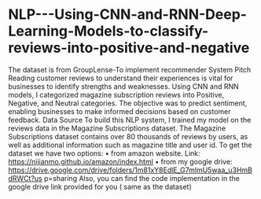 # NLP---Using-CNN-and-RNN-Deep-Learning-Models-to-classify-reviews-into-positive-and-negative
The dataset is from GroupLense-To implement recommender System
Pitch
Reading customer reviews to understand their experiences is vital for businesses to identify strengths 
and weaknesses. Using CNN and RNN models, I categorized magazine subscription reviews into Positive, 
Negative, and Neutral categories. The objective was to predict sentiment, enabling businesses to make 
informed decisions based on customer feedback.
Data Source
To build this NLP system, I trained my model on the reviews data in the Magazine Subscriptions dataset. 
The Magazine Subscriptions dataset contains over 80 thousands of reviews by users, as well as 
additional information such as magazine title and user id. To get the dataset we have two options:
• from amazon website.
Link: https://nijianmo.github.io/amazon/index.html
• from my google drive: 
https://drive.google.com/drive/folders/1m81xY8EdlE_G7mlmU5waa_u3HmBdRWCt?us
p=sharing
Also, you can find the code implementation in the google drive link provided for you ( same as the dataset)
